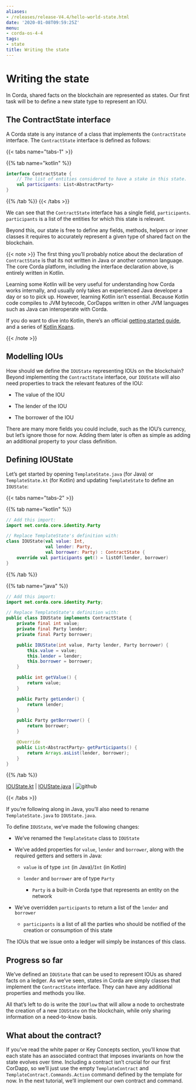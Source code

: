 ```yaml
---
aliases:
- /releases/release-V4.4/hello-world-state.html
date: '2020-01-08T09:59:25Z'
menu:
- corda-os-4-4
tags:
- state
title: Writing the state
---
```




# Writing the state

In Corda, shared facts on the blockchain are represented as states. Our first task will be to define a new state type to
            represent an IOU.


## The ContractState interface

A Corda state is any instance of a class that implements the `ContractState` interface. The `ContractState`
                interface is defined as follows:


{{< tabs name="tabs-1" >}}


{{% tab name="kotlin" %}}
```kotlin
interface ContractState {
    // The list of entities considered to have a stake in this state.
    val participants: List<AbstractParty>
}
```
{{% /tab %}}
{{< /tabs >}}

We can see that the `ContractState` interface has a single field, `participants`. `participants` is a list of the
                entities for which this state is relevant.

Beyond this, our state is free to define any fields, methods, helpers or inner classes it requires to accurately
                represent a given type of shared fact on the blockchain.


{{< note >}}
The first thing you’ll probably notice about the declaration of `ContractState` is that its not written in Java
                    or another common language. The core Corda platform, including the interface declaration above, is entirely written
                    in Kotlin.

Learning some Kotlin will be very useful for understanding how Corda works internally, and usually only takes an
                    experienced Java developer a day or so to pick up. However, learning Kotlin isn’t essential. Because Kotlin code
                    compiles to JVM bytecode, CorDapps written in other JVM languages such as Java can interoperate with Corda.

If you do want to dive into Kotlin, there’s an official
                    [getting started guide](https://kotlinlang.org/docs/tutorials/), and a series of
                    [Kotlin Koans](https://kotlinlang.org/docs/tutorials/koans.html).

{{< /note >}}

## Modelling IOUs

How should we define the `IOUState` representing IOUs on the blockchain? Beyond implementing the `ContractState`
                interface, our `IOUState` will also need properties to track the relevant features of the IOU:


* The value of the IOU


* The lender of the IOU


* The borrower of the IOU


There are many more fields you could include, such as the IOU’s currency, but let’s ignore those for now. Adding them
                later is often as simple as adding an additional property to your class definition.


## Defining IOUState

Let’s get started by opening `TemplateState.java` (for Java) or `TemplateState.kt` (for Kotlin) and updating
                `TemplateState` to define an `IOUState`:


{{< tabs name="tabs-2" >}}


{{% tab name="kotlin" %}}
```kotlin
// Add this import:
import net.corda.core.identity.Party

// Replace TemplateState's definition with:
class IOUState(val value: Int,
               val lender: Party,
               val borrower: Party) : ContractState {
    override val participants get() = listOf(lender, borrower)
}

```
{{% /tab %}}

{{% tab name="java" %}}
```java
// Add this import:
import net.corda.core.identity.Party;

// Replace TemplateState's definition with:
public class IOUState implements ContractState {
    private final int value;
    private final Party lender;
    private final Party borrower;

    public IOUState(int value, Party lender, Party borrower) {
        this.value = value;
        this.lender = lender;
        this.borrower = borrower;
    }

    public int getValue() {
        return value;
    }

    public Party getLender() {
        return lender;
    }

    public Party getBorrower() {
        return borrower;
    }

    @Override
    public List<AbstractParty> getParticipants() {
        return Arrays.asList(lender, borrower);
    }
}

```
{{% /tab %}}

[IOUState.kt](https://github.com/corda/corda/blob/release/os/4.4/docs/source/example-code/src/main/kotlin/net/corda/docs/kotlin/tutorial/helloworld/IOUState.kt) | [IOUState.java](https://github.com/corda/corda/blob/release/os/4.4/docs/source/example-code/src/main/java/net/corda/docs/java/tutorial/helloworld/IOUState.java) | ![github](/images/svg/github.svg "github")

{{< /tabs >}}

If you’re following along in Java, you’ll also need to rename `TemplateState.java` to `IOUState.java`.

To define `IOUState`, we’ve made the following changes:


* We’ve renamed the `TemplateState` class to `IOUState`


* We’ve added properties for `value`, `lender` and `borrower`, along with the required getters and setters in
                        Java:


    * `value` is of type `int` (in Java)/`Int` (in Kotlin)


    * `lender` and `borrower` are of type `Party`


        * `Party` is a built-in Corda type that represents an entity on the network




* We’ve overridden `participants` to return a list of the `lender` and `borrower`


    * `participants` is a list of all the parties who should be notified of the creation or consumption of this state



The IOUs that we issue onto a ledger will simply be instances of this class.


## Progress so far

We’ve defined an `IOUState` that can be used to represent IOUs as shared facts on a ledger. As we’ve seen, states in
                Corda are simply classes that implement the `ContractState` interface. They can have any additional properties and
                methods you like.

All that’s left to do is write the `IOUFlow` that will allow a node to orchestrate the creation of a new `IOUState`
                on the blockchain, while only sharing information on a need-to-know basis.


## What about the contract?

If you’ve read the white paper or Key Concepts section, you’ll know that each state has an associated contract that
                imposes invariants on how the state evolves over time. Including a contract isn’t crucial for our first CorDapp, so
                we’ll just use the empty `TemplateContract` and `TemplateContract.Commands.Action` command defined by the template
                for now. In the next tutorial, we’ll implement our own contract and command.


